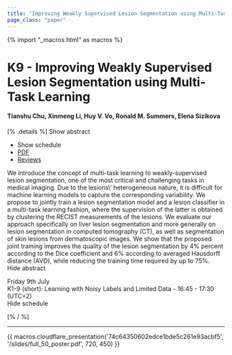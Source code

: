 ```yaml
---
title: "Improving Weakly Supervised Lesion Segmentation using Multi-Task Learning"
page_class: "paper"
---
```


{% import "_macros.html" as macros %}

# K9 - Improving Weakly Supervised Lesion Segmentation using Multi-Task Learning

#### Tianshu Chu, Xinmeng Li, Huy V. Vo, Ronald M. Summers, Elena Sizikova

[% .details %]
<a class="toggle_visibility" data-selector=".abstract" data-level="3">Show abstract</a>
- <a class="toggle_visibility" data-selector=".schedule" data-level="3">Show schedule</a>
- <a href="/proceedings/chuli21.pdf">PDF</a>
- <a href="https://openreview.net/forum?id=-9bAYexxLtN">Reviews</a>

<p>
    <span class="abstract">
        We introduce the concept of multi-task learning to weakly-supervised lesion segmentation, one of the most critical and challenging tasks in medical imaging. Due to the lesions\' heterogeneous nature, it is difficult for machine learning models to capture the corresponding variability. We propose to jointly train a lesion segmentation model and a lesion classifier in a multi-task learning fashion, where the supervision of the latter is obtained by clustering the RECIST measurements of the lesions. We evaluate our approach specifically on liver lesion segmentation and more generally on lesion segmentation in computed tomography (CT), as well as segmentation of skin lesions from dermatoscopic images. We show that the proposed joint training improves the quality of the lesion segmentation by 4% percent according to the Dice coefficient and 6% according to averaged Hausdorff distance (AVD), while reducing the training time required by up to 75%. 
        <br>
        <span class="actions"><a class="toggle_visibility" data-level="2">Hide abstract</a></span>
    </span>
</p>

<p>
    <span class="schedule">
         Friday 9th July<br>K1-9 (short): Learning with Noisy Labels and Limited Data - 16:45 - 17:30 (UTC+2)
        <br>
        <span class="actions"><a class="toggle_visibility" data-level="2">Hide schedule</a></span>
    </span>
</p>

[% / %]


---

{{ macros.cloudflare_presentation('74c64350602edce1bde5c261e93acbf5', '/slides/full_50_poster.pdf', 720, 450) }}
